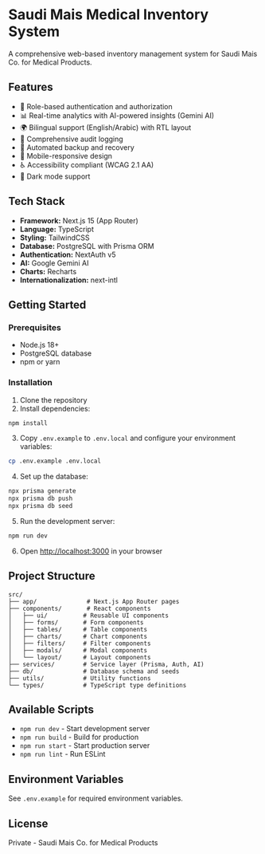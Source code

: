 # Saudi Mais Medical Inventory System

A comprehensive web-based inventory management system for Saudi Mais Co. for Medical Products.

## Features

- 🔐 Role-based authentication and authorization
- 📊 Real-time analytics with AI-powered insights (Gemini AI)
- 🌍 Bilingual support (English/Arabic) with RTL layout
- 📝 Comprehensive audit logging
- 💾 Automated backup and recovery
- 📱 Mobile-responsive design
- ♿ Accessibility compliant (WCAG 2.1 AA)
- 🎨 Dark mode support

## Tech Stack

- **Framework:** Next.js 15 (App Router)
- **Language:** TypeScript
- **Styling:** TailwindCSS
- **Database:** PostgreSQL with Prisma ORM
- **Authentication:** NextAuth v5
- **AI:** Google Gemini AI
- **Charts:** Recharts
- **Internationalization:** next-intl

## Getting Started

### Prerequisites

- Node.js 18+ 
- PostgreSQL database
- npm or yarn

### Installation

1. Clone the repository
2. Install dependencies:

```bash
npm install
```

3. Copy `.env.example` to `.env.local` and configure your environment variables:

```bash
cp .env.example .env.local
```

4. Set up the database:

```bash
npx prisma generate
npx prisma db push
npx prisma db seed
```

5. Run the development server:

```bash
npm run dev
```

6. Open [http://localhost:3000](http://localhost:3000) in your browser

## Project Structure

```
src/
├── app/              # Next.js App Router pages
├── components/       # React components
│   ├── ui/          # Reusable UI components
│   ├── forms/       # Form components
│   ├── tables/      # Table components
│   ├── charts/      # Chart components
│   ├── filters/     # Filter components
│   ├── modals/      # Modal components
│   └── layout/      # Layout components
├── services/        # Service layer (Prisma, Auth, AI)
├── db/              # Database schema and seeds
├── utils/           # Utility functions
└── types/           # TypeScript type definitions
```

## Available Scripts

- `npm run dev` - Start development server
- `npm run build` - Build for production
- `npm run start` - Start production server
- `npm run lint` - Run ESLint

## Environment Variables

See `.env.example` for required environment variables.

## License

Private - Saudi Mais Co. for Medical Products
